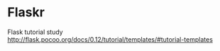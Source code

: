 # Flaskr 
Flask tutorial study
http://flask.pocoo.org/docs/0.12/tutorial/templates/#tutorial-templates
